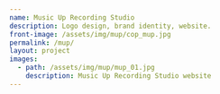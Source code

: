 ```yaml
---
name: Music Up Recording Studio
description: Logo design, brand identity, website.
front-image: /assets/img/mup/cop_mup.jpg
permalink: /mup/
layout: project
images:
  - path: /assets/img/mup/mup_01.jpg
    description: Music Up Recording Studio website
---
```

